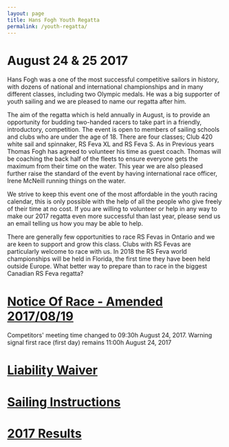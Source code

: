 ```yaml
---
layout: page
title: Hans Fogh Youth Regatta
permalink: /youth-regatta/
---
```

# August 24 & 25 2017

Hans Fogh was a one of the most successful competitive sailors in history, with dozens of national and international championships and in many different classes, including two Olympic medals. He was a big supporter of youth sailing and we are pleased to name our regatta after him.

The aim of the regatta which is held annually in August,  is to provide an opportunity for budding two-handed racers to take part in a friendly, introductory, competition.  The event is open to members of sailing schools and clubs who are under the age of 18.  There are four classes; Club 420 white sail and spinnaker, RS Feva XL and RS Feva S.  As in Previous years Thomas Fogh has agreed to volunteer his time as guest coach.  Thomas will be coaching the back half of the fleets to ensure everyone gets the maximum from their time on the water.  This year we are also pleased further raise the standard of the event by having international race officer, Irene McNeill running things on the water.

We strive to keep this event one of the most affordable in the youth racing calendar, this is only possible with the help of all the people who give freely of their time at no cost.  If you are willing to volunteer or help in any way to make our 2017 regatta even more successful than last year, please send us an email telling us how you may be able to help.

There are generally few opportunities to race RS Fevas in Ontario and we are keen to support and grow this class.  Clubs with RS Fevas are particularly welcome to race with us.   In 2018 the RS Feva world championships will be held in Florida, the first time they have been held outside Europe.  What better way to prepare than to race in the biggest Canadian RS Feva regatta?

<h1><a href="/assets/youth-regatta/hans-fogh-notice-of-race-2017.pdf">Notice Of Race - Amended 2017/08/19</a></h1>
Competitors' meeting time changed to 09:30h August 24, 2017.  Warning signal first race (first day) remains 11:00h August 24, 2017

<h1><a href="/assets/youth-regatta/hans-fogh-liability-waiver-2017.pdf">Liability Waiver</a></h1>

<h1><a href="/assets/youth-regatta/hans-fogh-sailing-instructions-2017.pdf">Sailing Instructions</a></h1>

<h1><a href="/assets/youth-regatta/hans-fogh-results-final-2017.htm">2017 Results</a></h1>





